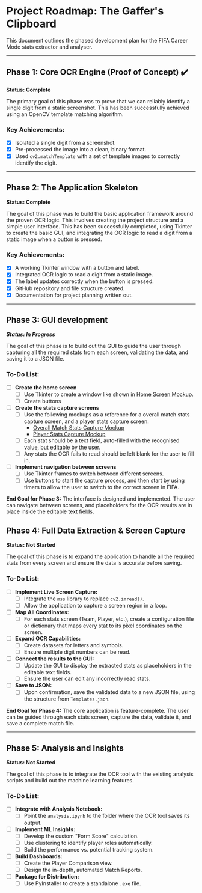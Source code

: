 # Project Roadmap: The Gaffer's Clipboard

This document outlines the phased development plan for the FIFA Career Mode stats extractor and analyser.

---

## Phase 1: Core OCR Engine (Proof of Concept) ✔️

**Status: Complete**

The primary goal of this phase was to prove that we can reliably identify a single digit from a static screenshot. This has been successfully achieved using an OpenCV template matching algorithm.

### Key Achievements:
- [x] Isolated a single digit from a screenshot.
- [x] Pre-processed the image into a clean, binary format.
- [x] Used `cv2.matchTemplate` with a set of template images to correctly identify the digit.

---

## Phase 2: The Application Skeleton

**Status: Complete**

The goal of this phase was to build the basic application framework around the proven OCR logic. This involves creating the project structure and a simple user interface. This has been successfully completed, using Tkinter to create the basic GUI, and integrating the OCR logic to read a digit from a static image when a button is pressed.

### Key Achievements:
- [x] A working Tkinter window with a button and label.
- [x] Integrated OCR logic to read a digit from a static image.
- [x] The label updates correctly when the button is pressed.
- [x] GitHub repository and file structure created.
- [x] Documentation for project planning written out.

---

## Phase 3: GUI development

***Status: In Progress***

The goal of this phase is to build out the GUI to guide the user through capturing all the required stats from each screen, validating the data, and saving it to a JSON file. 

### To-Do List:
- [ ] **Create the home screen**
    - [ ] Use Tkinter to create a window like shown in [Home Screen Mockup](homescreen_mockup.png).
    - [ ] Create buttons
- [ ] **Create the stats capture screens**
    - [ ] Use the following mockups as a reference for a overall match stats capture screen, and a player stats capture screen:
        - [Overall Match Stats Capture Mockup](overall_stats_mockup.png)
        - [Player Stats Capture Mockup](player_stats_mockup.png)
    - [ ] Each stat should be a text field, auto-filled with the recognised value, but editable by the user.
    - [ ] Any stats the OCR fails to read should be left blank for the user to fill in.
- [ ] **Implement navigation between screens**
    - [ ] Use Tkinter frames to switch between different screens.
    - [ ] Use buttons to start the capture process, and then start by using timers to allow the user to switch to the correct screen in FIFA.

**End Goal for Phase 3:** The interface is designed and implemented. The user can navigate between screens, and placeholders for the OCR results are in place inside the editable text fields.

## Phase 4: Full Data Extraction & Screen Capture

**Status: Not Started**

The goal of this phase is to expand the application to handle all the required stats from every screen and ensure the data is accurate before saving.

### To-Do List:
- [ ] **Implement Live Screen Capture:**
    - [ ] Integrate the `mss` library to replace `cv2.imread()`.
    - [ ] Allow the application to capture a screen region in a loop.
- [ ] **Map All Coordinates:**
    - [ ] For each stats screen (Team, Player, etc.), create a configuration file or dictionary that maps every stat to its pixel coordinates on the screen.
- [ ] **Expand OCR Capabilities:**
    - [ ] Create datasets for letters and symbols.
    - [ ] Ensure multiple digit numbers can be read.
- [ ] **Connect the results to the GUI:**
    - [ ] Update the GUI to display the extracted stats as placeholders in the editable text fields.
    - [ ] Ensure the user can edit any incorrectly read stats.
- [ ] **Save to JSON:**
    - [ ] Upon confirmation, save the validated data to a new JSON file, using the structure from `Templates.json`.

**End Goal for Phase 4:** The core application is feature-complete. The user can be guided through each stats screen, capture the data, validate it, and save a complete match file.

---

## Phase 5: Analysis and Insights

**Status: Not Started**

The goal of this phase is to integrate the OCR tool with the existing analysis scripts and build out the machine learning features.

### To-Do List:
- [ ] **Integrate with Analysis Notebook:**
    - [ ] Point the `analysis.ipynb` to the folder where the OCR tool saves its output.
- [ ] **Implement ML Insights:**
    - [ ] Develop the custom "Form Score" calculation.
    - [ ] Use clustering to identify player roles automatically.
    - [ ] Build the performance vs. potential tracking system.
- [ ] **Build Dashboards:**
    - [ ] Create the Player Comparison view.
    - [ ] Design the in-depth, automated Match Reports.
- [ ] **Package for Distribution:**
    - [ ] Use PyInstaller to create a standalone `.exe` file.